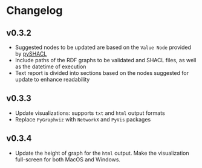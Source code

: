 # Changelog

## v0.3.2

- Suggested nodes to be updated are based on the `Value Node` provided by [pySHACL](https://github.com/RDFLib/pySHACL)
- Include paths of the RDF graphs to be validated and SHACL files, as well as the datetime of execution
- Text report is divided into sections based on the nodes suggested for update to enhance readability

## v0.3.3

- Update visualizations: supports `txt` and `html` output formats
- Replace `PyGraphviz` with `NetworkX` and `PyVis` packages

## v0.3.4

- Update the height of graph for the `html` output. Make the visualization full-screen for both MacOS and Windows.
